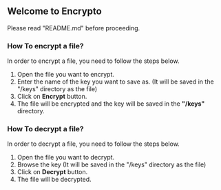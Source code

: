 ## Welcome to Encrypto

Please read "README.md" before proceeding.

### How To encrypt a file?
In order to encrypt a file, you need to follow the steps below.
1. Open the file you want to encrypt.
2. Enter the name of the key you want to save as. (It will be saved in the "/keys" directory as the file)
3. Click on **Encrypt** button.
4. The file will be encrypted and the key will be saved in the __"/keys"__ directory.

### How To decrypt a file?
In order to decrypt a file, you need to follow the steps below.
1. Open the file you want to decrypt.
2. Browse the key (It will be saved in the "/keys" directory as the file)
3. Click on **Decrypt** button.
4. The file will be decrypted.
